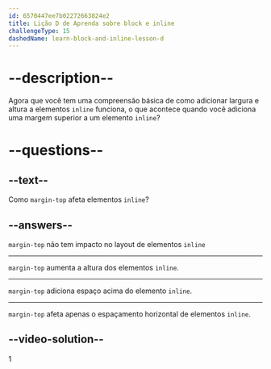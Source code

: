 ```yaml
---
id: 6570447ee7b02272663824e2
title: Lição D de Aprenda sobre block e inline
challengeType: 15
dashedName: learn-block-and-inline-lesson-d
---
```


# --description--

Agora que você tem uma compreensão básica de como adicionar largura e altura a elementos `inline` funciona, o que acontece quando você adiciona uma margem superior a um elemento `inline`?

# --questions--

## --text--

Como `margin-top` afeta elementos `inline`?

## --answers--

`margin-top` não tem impacto no layout de elementos `inline`

---

`margin-top` aumenta a altura dos elementos `inline`.

---

`margin-top` adiciona espaço acima do elemento `inline`.

---

`margin-top` afeta apenas o espaçamento horizontal de elementos `inline`.

## --video-solution--

1
